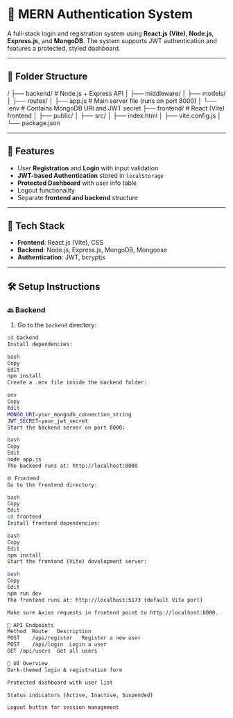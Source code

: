 # 🔐 MERN Authentication System

A full-stack login and registration system using **React.js (Vite)**, **Node.js**, **Express.js**, and **MongoDB**. The system supports JWT authentication and features a protected, styled dashboard.

---

## 📁 Folder Structure

/
├── backend/ # Node.js + Express API
│ ├── middleware/
│ ├── models/
│ ├── routes/
│ ├── app.js # Main server file (runs on port 8000)
│ └── .env # Contains MongoDB URI and JWT secret
├── frontend/ # React (Vite) frontend
│ ├── public/
│ ├── src/
│ ├── index.html
│ ├── vite.config.js
│ └── package.json


---

## 🚀 Features

- User **Registration** and **Login** with input validation
- **JWT-based Authentication** stored in `localStorage`
- **Protected Dashboard** with user info table
- Logout functionality
- Separate **frontend and backend** structure

---

## 🧰 Tech Stack

- **Frontend**: React.js (Vite), CSS
- **Backend**: Node.js, Express.js, MongoDB, Mongoose
- **Authentication**: JWT, bcryptjs

---

## 🛠️ Setup Instructions

### 🔙 Backend

1. Go to the `backend` directory:

```bash
cd backend
Install dependencies:

bash
Copy
Edit
npm install
Create a .env file inside the backend folder:

env
Copy
Edit
MONGO_URI=your_mongodb_connection_string
JWT_SECRET=your_jwt_secret
Start the backend server on port 8000:

bash
Copy
Edit
node app.js
The backend runs at: http://localhost:8000

🌐 Frontend
Go to the frontend directory:

bash
Copy
Edit
cd frontend
Install frontend dependencies:

bash
Copy
Edit
npm install
Start the frontend (Vite) development server:

bash
Copy
Edit
npm run dev
The frontend runs at: http://localhost:5173 (default Vite port)

Make sure Axios requests in frontend point to http://localhost:8000.

📡 API Endpoints
Method	Route	Description
POST	/api/register	Register a new user
POST	/api/login	Login a user
GET	/api/users	Get all users

🧪 UI Overview
Dark-themed login & registration form

Protected dashboard with user list

Status indicators (Active, Inactive, Suspended)

Logout button for session management